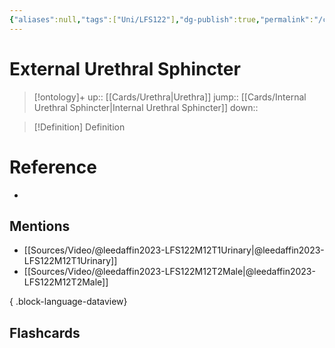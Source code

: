 ```yaml
---
{"aliases":null,"tags":["Uni/LFS122"],"dg-publish":true,"permalink":"/cards/external-urethral-sphincter/","dgPassFrontmatter":true}
---
```


# External Urethral Sphincter

> [!ontology]+
> up:: [[Cards/Urethra\|Urethra]]
> jump:: [[Cards/Internal Urethral Sphincter\|Internal Urethral Sphincter]]
> down:: 

> [!Definition] Definition
> 

# Reference
- 

## Mentions
- [[Sources/Video/@leedaffin2023-LFS122M12T1Urinary\|@leedaffin2023-LFS122M12T1Urinary]]
- [[Sources/Video/@leedaffin2023-LFS122M12T2Male\|@leedaffin2023-LFS122M12T2Male]]

{ .block-language-dataview}

## Flashcards
